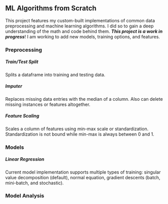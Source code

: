 ## ML Algorithms from Scratch
This project features my custom-built implementations of common data preprocessing and machine learning algorithms.
I did so to gain a deep understanding of the math and code behind them. ***This project is a work in progress***!
I am working to add new models, training options, and features.
### Preprocessing
##### Train/Test Split
Splits a dataframe into training and testing data.
##### Imputer
Replaces missing data entries with the median of a column. Also can 
delete missing instances or features altogether.
##### Feature Scaling
Scales a column of features using min-max scale or standardization.
Standardization is not bound while min-max is always between 0 and 1.
### Models
##### Linear Regression
Current model implementation supports multiple types of training: 
singular value decomposition (default), normal equation, gradient descents
(batch, mini-batch, and stochastic).
### Model Analysis